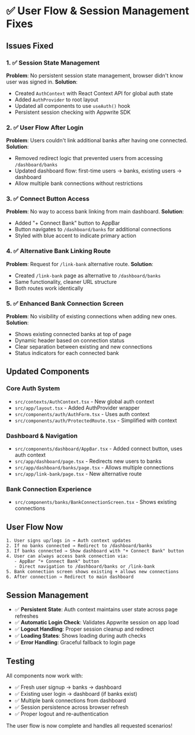 # ✅ User Flow & Session Management Fixes

## Issues Fixed

### 1. ✅ Session State Management
**Problem**: No persistent session state management, browser didn't know user was signed in.
**Solution**: 
- Created `AuthContext` with React Context API for global auth state
- Added `AuthProvider` to root layout 
- Updated all components to use `useAuth()` hook
- Persistent session checking with Appwrite SDK

### 2. ✅ User Flow After Login
**Problem**: Users couldn't link additional banks after having one connected.
**Solution**:
- Removed redirect logic that prevented users from accessing `/dashboard/banks`
- Updated dashboard flow: first-time users → banks, existing users → dashboard
- Allow multiple bank connections without restrictions

### 3. ✅ Connect Button Access
**Problem**: No way to access bank linking from main dashboard.
**Solution**:
- Added "+ Connect Bank" button to AppBar
- Button navigates to `/dashboard/banks` for additional connections
- Styled with blue accent to indicate primary action

### 4. ✅ Alternative Bank Linking Route
**Problem**: Request for `/link-bank` alternative route.
**Solution**:
- Created `/link-bank` page as alternative to `/dashboard/banks`
- Same functionality, cleaner URL structure
- Both routes work identically

### 5. ✅ Enhanced Bank Connection Screen
**Problem**: No visibility of existing connections when adding new ones.
**Solution**:
- Shows existing connected banks at top of page
- Dynamic header based on connection status
- Clear separation between existing and new connections
- Status indicators for each connected bank

## Updated Components

### Core Auth System
- `src/contexts/AuthContext.tsx` - New global auth context
- `src/app/layout.tsx` - Added AuthProvider wrapper
- `src/components/auth/AuthForm.tsx` - Uses auth context
- `src/components/auth/ProtectedRoute.tsx` - Simplified with context

### Dashboard & Navigation  
- `src/components/dashboard/AppBar.tsx` - Added connect button, uses auth context
- `src/app/dashboard/page.tsx` - Redirects new users to banks
- `src/app/dashboard/banks/page.tsx` - Allows multiple connections
- `src/app/link-bank/page.tsx` - New alternative route

### Bank Connection Experience
- `src/components/banks/BankConnectionScreen.tsx` - Shows existing connections

## User Flow Now

```
1. User signs up/logs in → Auth context updates
2. If no banks connected → Redirect to /dashboard/banks  
3. If banks connected → Show dashboard with "+ Connect Bank" button
4. User can always access bank connection via:
   - AppBar "+ Connect Bank" button
   - Direct navigation to /dashboard/banks or /link-bank
5. Bank connection screen shows existing + allows new connections
6. After connection → Redirect to main dashboard
```

## Session Management

- ✅ **Persistent State**: Auth context maintains user state across page refreshes
- ✅ **Automatic Login Check**: Validates Appwrite session on app load
- ✅ **Logout Handling**: Proper session cleanup and redirect
- ✅ **Loading States**: Shows loading during auth checks
- ✅ **Error Handling**: Graceful fallback to login page

## Testing

All components now work with:
- ✅ Fresh user signup → banks → dashboard
- ✅ Existing user login → dashboard (if banks exist)
- ✅ Multiple bank connections from dashboard
- ✅ Session persistence across browser refresh
- ✅ Proper logout and re-authentication

The user flow is now complete and handles all requested scenarios!
